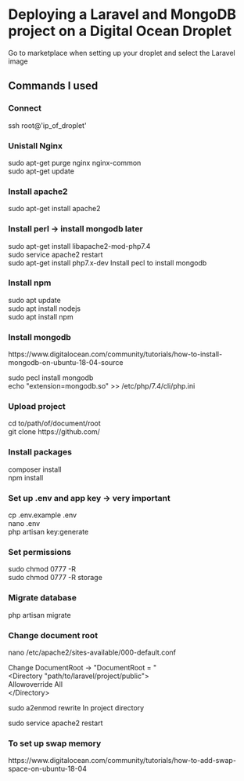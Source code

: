 <h1>Deploying a Laravel and MongoDB project on a Digital Ocean Droplet</h1>

Go to marketplace when setting up your droplet and select the Laravel image
<h2>Commands I used</h2>
<h3>Connect</h3>
ssh root@'ip_of_droplet' <br>

<h3>Unistall Nginx</h3>
sudo apt-get purge nginx nginx-common   <br>
sudo apt-get update   <br>

<h3>Install apache2</h3>
sudo apt-get install apache2<br>

<h3>Install perl -> install mongodb later</h3>
sudo apt-get install libapache2-mod-php7.4 <br>
sudo service apache2 restart <br>
sudo apt-get install php7.x-dev		Install pecl to install mongodb<br>

<h3>Install npm</h3>
sudo apt update<br>
sudo apt install nodejs<br>
sudo apt install npm<br>

<h3>Install mongodb</h3>
https://www.digitalocean.com/community/tutorials/how-to-install-mongodb-on-ubuntu-18-04-source<br>

sudo pecl install mongodb<br>
echo "extension=mongodb.so" >> /etc/php/7.4/cli/php.ini <br>

<h3>Upload project</h3>
cd to/path/of/document/root <br>
git clone https://github.com/<project><br>

<h3>Install packages</h3>
composer install<br>
npm install<br>

<h3>Set up .env and app key -> very important</h3>
cp .env.example .env<br>
nano .env<br>
php artisan key:generate<br>

<h3>Set permissions</h3>
sudo chmod 0777 -R <project><br>
sudo chmod 0777 -R storage<br>

<h3>Migrate database</h3>
php artisan migrate<br>

<h3>Change document root</h3>
nano /etc/apache2/sites-available/000-default.conf<br>

Change DocumentRoot -> "DocumentRoot = <location of public folder in project>"<br>
<Directory "path/to/laravel/project/public"><br>
    Allowoverride All<br>
\</Directory><br>

sudo a2enmod rewrite	In project directory<br>

sudo service apache2 restart <br>

<h3>To set up swap memory</h3>
https://www.digitalocean.com/community/tutorials/how-to-add-swap-space-on-ubuntu-18-04
